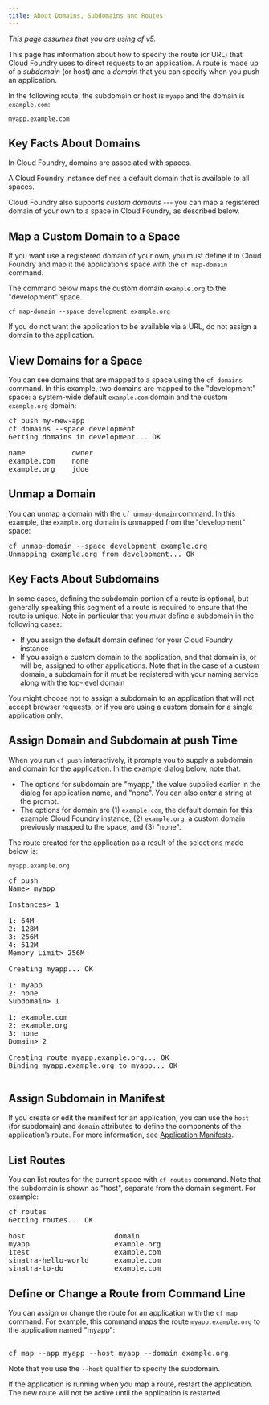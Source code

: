 ```yaml
---
title: About Domains, Subdomains and Routes
---
```

_This page assumes that you are using cf v5._

This page has information about how to specify the route (or URL) that Cloud Foundry uses to direct requests to an application. A route is made up of a _subdomain_ (or host) and a _domain_ that you can specify when you push an application.

In the following route, the subdomain or host is `myapp` and the domain is `example.com`:

`myapp.example.com`

## <a id='domains'></a>Key Facts About Domains ##

In Cloud Foundry, domains are associated with spaces.

A Cloud Foundry instance defines a default domain that is available to all spaces.

Cloud Foundry also supports _custom domains_ --- you can map a registered domain of your own to a space in Cloud Foundry, as described below.

## <a id='map-domain'></a>Map a Custom Domain to a Space ##

If you want use a registered domain of your own, you must define it in Cloud Foundry and map it the application’s space with the `cf map-domain` command.

The command below maps the custom domain `example.org` to the "development" space.

`cf map-domain --space development example.org`

If you do not want the application to be available via a URL, do not assign a domain to the application.

## <a id='view-domains'></a>View Domains for a Space ##

You can see domains that are mapped to a space using the `cf domains` command. In this example, two domains are mapped to the "development" space: a system-wide default `example.com` domain and the custom `example.org` domain:

<pre class="terminal">
cf push my-new-app
cf domains --space development
Getting domains in development... OK

name           owner
example.com    none
example.org    jdoe
</pre>

## <a id='unmap-domain'></a>Unmap a Domain ##
You can unmap a domain with the `cf unmap-domain` command. In this example, the `example.org` domain is unmapped from the "development" space:

<pre class="terminal">
cf unmap-domain --space development example.org
Unmapping example.org from development... OK
</pre>

## <a id='subdomain'></a>Key Facts About Subdomains ##

In some cases, defining the subdomain portion of a route is optional, but generally speaking this segment of a route is required to ensure that the route is unique. Note in particular that you _must_ define a subdomain in the following cases:

- If you assign the default domain defined for your Cloud Foundry instance
- If you assign a custom domain to the application, and that domain is, or will be, assigned to other applications. Note that in the case of a custom domain, a subdomain for it must be registered with your naming service along with the top-level domain

You might choose not to assign a subdomain to an application that will not accept browser requests, or if you are using a custom domain for a single application only.

## <a id='assign-at-push'></a>Assign Domain and Subdomain at push Time ##

When you run `cf push` interactively, it prompts you to supply a subdomain and domain for the application. In the example dialog below, note that:

- The options for subdomain are "myapp," the value supplied earlier in the dialog for application name, and "none". You can also enter a string at the prompt.
- The options for domain are (1) `example.com`, the default domain for this example Cloud Foundry instance, (2) `example.org`, a custom domain previously mapped to the space, and (3) "none".

The route created for the application as a result of the selections made below is:

`myapp.example.org`

<pre class="terminal">
cf push
Name> myapp

Instances> 1

1: 64M
2: 128M
3: 256M
4: 512M
Memory Limit> 256M

Creating myapp... OK

1: myapp
2: none
Subdomain> 1

1: example.com
2: example.org
3: none
Domain> 2

Creating route myapp.example.org... OK
Binding myapp.example.org to myapp... OK

</pre>


## <a id='assign-in-manifest'></a>Assign Subdomain in Manifest ##

If you create or edit the manifest for an application, you can use the `host` (for subdomain) and `domain` attributes to define the components of the application’s route. For more information, see [Application Manifests](../deploy-apps/manifest.html).

## <a id='list-routes'></a>List Routes ##

You can list routes for the current space with `cf routes` command. Note that the subdomain is shown as "host", separate from the domain segment. For example:
<pre class="terminal">
cf routes
Getting routes... OK

host                     domain
myapp                    example.org
1test                    example.com
sinatra-hello-world      example.com
sinatra-to-do            example.com
</pre>

## <a id='define-route'></a>Define or Change a Route from Command Line
You can assign or change the route for an application with the `cf map` command. For example, this command maps the route `myapp.example.org` to the application named "myapp":
<pre class="terminal">

cf map --app myapp --host myapp --domain example.org
</pre>

Note that you use the `--host` qualifier to specify the subdomain.

If the application is running when you map a route, restart the application. The new route will not be active until the application is restarted.

